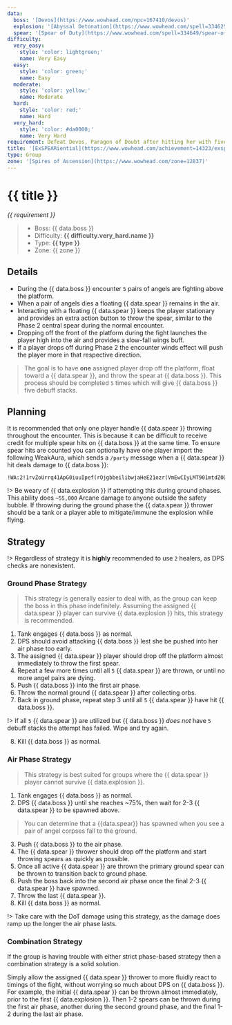 ```yaml
---
data:
  boss: '[Devos](https://www.wowhead.com/npc=167410/devos)'
  explosion: '[Abyssal Detonation](https://www.wowhead.com/spell=334625/abyssal-detonation)'
  spear: '[Spear of Duty](https://www.wowhead.com/spell=334649/spear-of-duty)'
difficulty:
  very_easy:
    style: 'color: lightgreen;'
    name: Very Easy
  easy:
    style: 'color: green;'
    name: Easy
  moderate:
    style: 'color: yellow;'
    name: Moderate
  hard:
    style: 'color: red;'
    name: Hard
  very_hard:
    style: 'color: #da0000;'
    name: Very Hard
requirement: Defeat Devos, Paragon of Doubt after hitting her with five Spears of Duty in the Spires of Ascension on Mythic difficulty.
title: '[ExSPEARiential](https://www.wowhead.com/achievement=14323/exspeariential)'
type: Group
zone: '[Spires of Ascension](https://www.wowhead.com/zone=12837)'
---
```


# {{ title }}

_{{ requirement }}_

> - Boss: {{ data.boss }}
> - Difficulty: **<span style="{{ difficulty.very_hard.style }}">{{ difficulty.very_hard.name }}</span>**
> - Type: **{{ type }}**
> - Zone: {{ zone }}

## Details

- During the {{ data.boss }} encounter `5` pairs of angels are fighting above the platform.
- When a pair of angels dies a floating {{ data.spear }} remains in the air.
- Interacting with a floating {{ data.spear }} keeps the player stationary and provides an extra action button to throw the spear, similar to the Phase 2 central spear during the normal encounter.
- Dropping off the front of the platform during the fight launches the player high into the air and provides a slow-fall wings buff.
- If a player drops off during Phase 2 the encounter winds effect will push the player more in that respective direction.

> The goal is to have **one** assigned player drop off the platform, float toward a {{ data.spear }}, and throw the spear at {{ data.boss }}. This process should be completed `5` times which will give {{ data.boss }} five debuff stacks.

## Planning

It is recommended that only one player handle {{ data.spear }} throwing throughout the encounter. This is because it can be difficult to receive credit for multiple spear hits on {{ data.boss }} at the same time. To ensure spear hits are counted you can optionally have one player import the following WeakAura, which sends a `/party` message when a {{ data.spear }} hit deals damage to {{ data.boss }}:

```
!WA:2!1rvZoUrrq41ApG0iuuIpef(rOjgbbeilibwjaHeE21ozr(VmEwCIyLMT901mtdZ0DRU7X76LBwCiNTeVa(mN8taAFcgzXtqoWdqEcO6z8grIiZLP6URVU((QQ6QrVM5nPnPp7JuIctgJdQrNe0)4HD9Jezc1pUp(j)mktlZilcGlmHXcvoXekdnSCiKUGtYzrHMufOtfz0fQfJIJ1G5r)17CR7Sh(THWJsfQXcg3m7WUdd66lDFZ3y9QgYBgvOnICRhNiPed4dZbU55KcCxIHfnLrnPEDWLksKHj46d81gIYmxLdAnjbwprceLBkZC3z13M83YerKm3CDI737skuKqGpVncZaT1IcvemKKdUTB726EA3A8Iy3JkmlCF0XbUi7CBzp(1WsYffCJZeGtpmLygutGpbJZN72ACh)GN26txsfHym40ZUAhbdnlKGF1XRWdR54z(voj9oMBavmjcoTdLIY70Pa5x7GXvF6yX5GQYCaqzKtNyrOpTJsjopuFUqOtBlsswJx6UqLolMXz6uhp8NXzPrXssaL(gFSAN5)4zzZQir(mIjtKOk4vzCFBzHUMcZkIJdqxupQB)X9oP)sksaBIV5xu6S(WkCU9fj(ylbODEUUyw1fmbXXUqfEuNbDEy3TfAiulHSmBM(SLvMht1olPG2y3Z)iyUq)s4Jvac3FY4U97FLf81(DMxbkLz2(iqT6Lx52xPQTcll16ZrElBFYCiOE9abf(Z9KV3)BRyTr5DFbZwe4KSFcZvOu)5LNlu0PkIC50DgEXcUrEZEk2LUpUGqXCcXniynYFFiX2x64Lji04nwYFPGdOApBMHKHI72(5fzgMJNMDjC7YFanKqK1WpkJO1wl1omEjF1x(nlTrBc683TvNsOIZFs9ZT9xRQcMTa5zqTSosWPSQ3foYp8n)EtQGiMvA7VIWz5vf0dkVrVRaIgMyuapXK(wLFGhhzX2Rl5vDUknydIEP1vBGlh6Lty8ELdqaLdlhvoU8X4)3913zh3FAn3F)9u)c26ZIx41VBVG1gr08609DAe(hTyuzRjsgoGXwu7OJaU9SV9vFEU5)iXv2NQydth)nXkSLaLbwu2)f1tI6z3Ys3zto0VB3H3VGr381IJEOCQ5YJMEWmuuXSeh1fxpjBX92ANKTfN9G4hjRZQBQfXHvdkB0OX(RX(uGwnx63F7nmEDIg91zLgYIRNa6nkiy0GMA)h0((TFqZ5)9t(3d
```

!> Be weary of {{ data.explosion }} if attempting this during ground phases. This ability does `~55,000` Arcane damage to anyone outside the safety bubble. If throwing during the ground phase the {{ data.spear }} thrower should be a tank or a player able to mitigate/immune the explosion while flying.

## Strategy

!> Regardless of strategy it is **highly** recommended to use `2` healers, as DPS checks are nonexistent.

### Ground Phase Strategy

> This strategy is generally easier to deal with, as the group can keep the boss in this phase indefinitely. Assuming the assigned {{ data.spear }} player can survive {{ data.explosion }} hits, this strategy is recommended.

1. Tank engages {{ data.boss }} as normal.
2. DPS should avoid attacking {{ data.boss }} lest she be pushed into her air phase too early.
3. The assigned {{ data.spear }} player should drop off the platform almost immediately to throw the first spear.
4. Repeat a few more times until all `5` {{ data.spear }} are thrown, or until no more angel pairs are dying.
5. Push {{ data.boss }} into the first air phase.
6. Throw the normal ground {{ data.spear }} after collecting orbs.
7. Back in ground phase, repeat step 3 until all `5` {{ data.spear }} have hit {{ data.boss }}.

!> If all `5` {{ data.spear }} are utilized but {{ data.boss }} _does not_ have `5` debuff stacks the attempt has failed. Wipe and try again.

8. Kill {{ data.boss }} as normal.

### Air Phase Strategy

> This strategy is best suited for groups where the {{ data.spear }} player cannot survive {{ data.explosion }}.

1. Tank engages {{ data.boss }} as normal.
2. DPS {{ data.boss }} until she reaches ~75%, then wait for 2-3 {{ data.spear }} to be spawned above.

> You can determine that a {{data.spear}} has spawned when you see a pair of angel corpses fall to the ground.

3. Push {{ data.boss }} to the air phase.
4. The {{ data.spear }} thrower should drop off the platform and start throwing spears as quickly as possible.
5. Once all active {{ data.spear }} are thrown the primary ground spear can be thrown to transition back to ground phase.
6. Push the boss back into the second air phase once the final 2-3 {{ data.spear }} have spawned.
7. Throw the last {{ data.spear }}.
8. Kill {{ data.boss }} as normal.

!> Take care with the DoT damage using this strategy, as the damage does ramp up the longer the air phase lasts.

### Combination Strategy

If the group is having trouble with either strict phase-based strategy then a combination strategy is a solid solution.

Simply allow the assigned {{ data.spear }} thrower to more fluidly react to timings of the fight, without worrying so much about DPS on {{ data.boss }}. For example, the initial {{ data.spear }} can be thrown almost immediately, prior to the first {{ data.explosion }}. Then 1-2 spears can be thrown during the first air phase, another during the second ground phase, and the final 1-2 during the last air phase.
